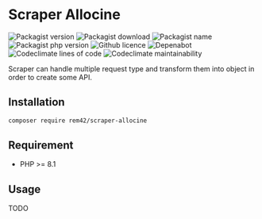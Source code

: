 Scraper Allocine
================

![Packagist version](https://flat.badgen.net/packagist/v/rem42/scraper-allocine)
![Packagist download](https://flat.badgen.net/packagist/dt/rem42/scraper-allocine)
![Packagist name](https://flat.badgen.net/packagist/name/rem42/scraper-allocine)
![Packagist php version](https://flat.badgen.net/packagist/php/rem42/scraper-allocine)
![Github licence](https://flat.badgen.net/github/license/rem42/scraper-allocine)
![Depenabot](https://flat.badgen.net/github/dependabot/rem42/scraper-allocine)
![Codeclimate lines of code](https://flat.badgen.net/codeclimate/loc/rem42/scraper-allocine)
![Codeclimate maintainability](https://flat.badgen.net/codeclimate/maintainability/rem42/scraper-allocine)

Scraper can handle multiple request type and transform them into object in order to create some API.

Installation
------------

````bash
composer require rem42/scraper-allocine
````

Requirement
-----------

- PHP >= 8.1

Usage
-----

 TODO
